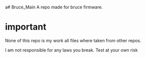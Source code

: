 a# Bruce_Main
A repo made for bruce firmware.
# important #

None of this repo is my work all files where taken from other repos.

I am not responsible for any laws you break.
Test at your own risk
